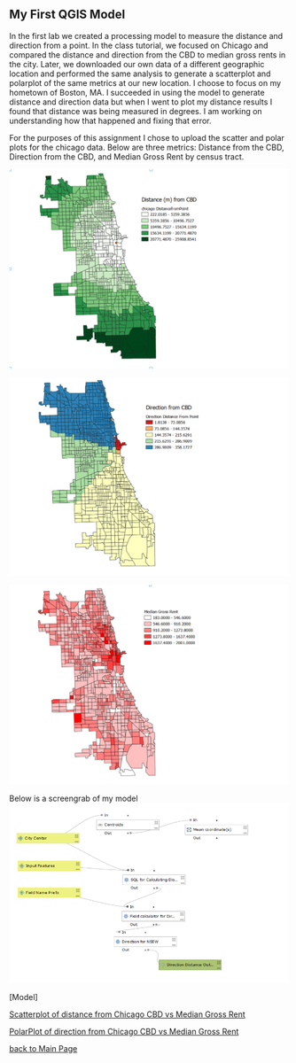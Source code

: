 ## My First QGIS Model

In the first lab we created a processing model to measure the distance and direction from a point. 
In the class tutorial, we focused on Chicago and compared the distance and direction from the CBD to median gross rents in the city. Later, we downloaded our own data of a different geographic location and performed the same analysis to generate a scatterplot and polarplot of the same metrics at our new location. I choose to focus on my hometown of Boston, MA. I succeeded in using the model to generate distance and direction data but when I went to plot my distance results I found that distance was being measured in degrees. I am working on understanding how that happened and fixing that error.

For the purposes of this assignment I chose to upload the scatter and polar plots for the chicago data. 
Below are three metrics: Distance from the CBD, Direction from the CBD, and Median Gross Rent by census tract.

![Distance from CBD](Distance.PNG)

![Direction from CBD](Direction.PNG) 

![Median Gross Rent](MeGrossRent.PNG) 

Below is a screengrab of my model
![Model](modelpic.PNG) 

[Model]

[Scatterplot of distance from Chicago CBD vs Median Gross Rent](Scatter_Medgrossre.html) 

[PolarPlot of direction from Chicago CBD vs Median Gross Rent](PolarPlot_direction_Medgrossre.html)

[back to Main Page](index.md)

